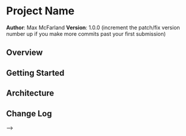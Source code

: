 # Project Name

**Author**: Max McFarland
**Version**: 1.0.0 (increment the patch/fix version number up if you make more commits past your first submission)

## Overview
<!-- This program shows various word counts for articles on a blog. These are accessed by going to admin.html -->

## Getting Started
<!-- To get this up and running, the program needs to be pulled down from github. Node, express, and pg all need to be installed locally. The website can then be accessed by opening up the port youve opened to run the server -->

## Architecture
<!-- This app was created with node, express, and postgres -->

## Change Log
<!-- 
07-20-18 9:00am: began reading documentation to get functional programming working
07-20-18 11:00am: Finally got the server up and running
07-20-18 1:00pm: got closish to getting the right answer, but still at a loss
07-29-18 7:00pm: finished functionality




## Credits and Collaborations
<!-- Give credit (and a link) to other people or resources that helped you build this application. -->
-->